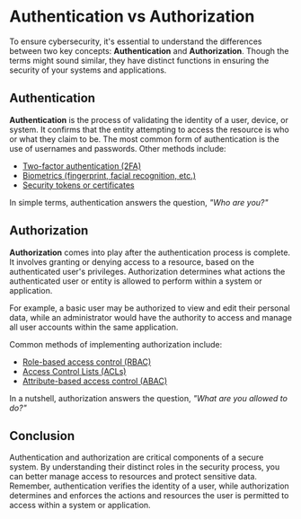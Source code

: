 # Authentication vs Authorization

To ensure cybersecurity, it's essential to understand the differences between two key concepts: **Authentication** and **Authorization**. Though the terms might sound similar, they have distinct functions in ensuring the security of your systems and applications.

## Authentication

**Authentication** is the process of validating the identity of a user, device, or system. It confirms that the entity attempting to access the resource is who or what they claim to be. The most common form of authentication is the use of usernames and passwords. Other methods include:

- [Two-factor authentication (2FA)](https://authy.com/what-is-2fa/)
- [Biometrics (fingerprint, facial recognition, etc.)](https://www.ncbi.nlm.nih.gov/pmc/articles/PMC5428991/)
- [Security tokens or certificates](https://www.comodo.com/e-commerce/ssl-certificates/certificate.php)

In simple terms, authentication answers the question, _"Who are you?"_

## Authorization

**Authorization** comes into play after the authentication process is complete. It involves granting or denying access to a resource, based on the authenticated user's privileges. Authorization determines what actions the authenticated user or entity is allowed to perform within a system or application.

For example, a basic user may be authorized to view and edit their personal data, while an administrator would have the authority to access and manage all user accounts within the same application.

Common methods of implementing authorization include:

- [Role-based access control (RBAC)](https://en.wikipedia.org/wiki/Role-based_access_control)
- [Access Control Lists (ACLs)](https://en.wikipedia.org/wiki/Access-control_list)
- [Attribute-based access control (ABAC)](https://en.wikipedia.org/wiki/Attribute-based_access_control)

In a nutshell, authorization answers the question, _"What are you allowed to do?"_

## Conclusion

Authentication and authorization are critical components of a secure system. By understanding their distinct roles in the security process, you can better manage access to resources and protect sensitive data. Remember, authentication verifies the identity of a user, while authorization determines and enforces the actions and resources the user is permitted to access within a system or application.
